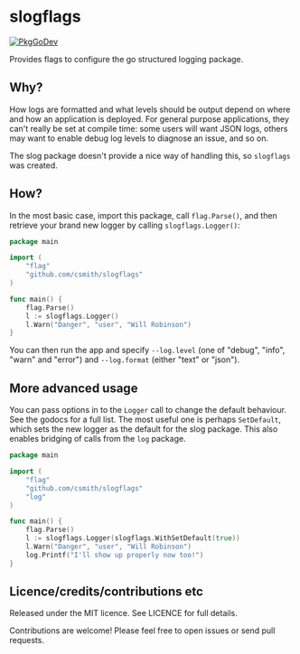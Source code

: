 # slogflags

[![PkgGoDev](https://pkg.go.dev/badge/github.com/csmith/slogflags)](https://pkg.go.dev/github.com/csmith/slogflags)

Provides flags to configure the go structured logging package.

## Why?

How logs are formatted and what levels should be output depend on where and how
an application is deployed. For general purpose applications, they can't really
be set at compile time: some users will want JSON logs, others may want to
enable debug log levels to diagnose an issue, and so on.

The slog package doesn't provide a nice way of handling this, so `slogflags` was
created.

## How?

In the most basic case, import this package, call `flag.Parse()`, and then
retrieve your brand new logger by calling `slogflags.Logger()`:

```go
package main

import (
	"flag"
	"github.com/csmith/slogflags"
)

func main() {
	flag.Parse()
	l := slogflags.Logger()
	l.Warn("Danger", "user", "Will Robinson")
}
```

You can then run the app and specify `--log.level` (one of "debug", "info",
"warn" and "error") and `--log.format` (either "text" or "json").

## More advanced usage

You can pass options in to the `Logger` call to change the default behaviour.
See the godocs for a full list. The most useful one is perhaps `SetDefault`,
which sets the new logger as the default for the slog package. This also
enables bridging of calls from the `log` package.

```go
package main

import (
	"flag"
	"github.com/csmith/slogflags"
	"log"
)

func main() {
	flag.Parse()
	l := slogflags.Logger(slogflags.WithSetDefault(true))
	l.Warn("Danger", "user", "Will Robinson")
	log.Printf("I'll show up properly now too!")
}
```

## Licence/credits/contributions etc

Released under the MIT licence. See LICENCE for full details.

Contributions are welcome! Please feel free to open issues or send pull requests.